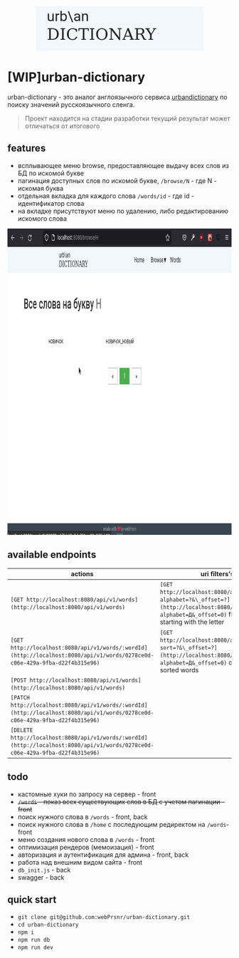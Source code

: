 <p align="center">
  <img width="377" height="100" src="/__assets/logo.png">
</p>

# [WIP]urban-dictionary

urban-dictionary - это аналог англоязычного сервиса [urbandictionary](https://www.urbandictionary.com/) по поиску значений русскоязычного сленга.

> Проект находится на стадии разработки текущий результат может отличаться от итогового

## features

- всплывающее меню browse, предоставляющее выдачу всех слов из БД по искомой букве
- пагинация доступных слов по искомой букве, `/browse/N` - где N - искомая буква
- отдельная вкладка для каждого слова `/words/id` - где id - идентификатор слова
- на вкладке присутствуют меню по удалению, либо редактированию искомого слова

<p align="center">
  <img width="951" height="688" src="/__assets/peek.gif">
</p>

## available endpoints

| actions                                                                                                                        | uri filters's                                                                                                                                                     |
| ------------------------------------------------------------------------------------------------------------------------------ | ----------------------------------------------------------------------------------------------------------------------------------------------------------------- |
| `[GET http://localhost:8080/api/v1/words](http://localhost:8080/api/v1/words)`                                                 | `[GET http://localhost:8080/api/v1/words?alphabet=?&\_offset=?](http://localhost:8080/api/v1/words?alphabet=Д&_offset=0)` find all words starting with the letter |
| `[GET http://localhost:8080/api/v1/words/:wordId](http://localhost:8080/api/v1/words/0278ce0d-c06e-429a-9fba-d22f4b315e96)`    | `[GET http://localhost:8080/api/v1/words?sort=?&\_offset=?](http://localhost:8080/api/v1/words?alphabet=Д&_offset=0)` output of all sorted words                  |
| `[POST http://localhost:8080/api/v1/words](http://localhost:8080/api/v1/words)`                                                |
| `[PATCH http://localhost:8080/api/v1/words/:wordId](http://localhost:8080/api/v1/words/0278ce0d-c06e-429a-9fba-d22f4b315e96)`  |
| `[DELETE http://localhost:8080/api/v1/words/:wordId](http://localhost:8080/api/v1/words/0278ce0d-c06e-429a-9fba-d22f4b315e96)` |

## todo

- кастомные хуки по запросу на сервер - front
- ~~`/words` - показ всех существующих слов в БД с учетом пагинации -front~~
- поиск нужного слова в `/words` - front, back
- поиск нужного слова в `/home` с последующим редиректом на `/words`- front
- меню создания нового слова в `/words` - front
- оптимизация рендеров (мемоизация) - front
- авторизация и аутентификация для админа - front, back
- работа над внешним видом сайта - front
- `db_init.js` - back
- swagger - back

## quick start

- `git clone git@github.com:webPrsnr/urban-dictionary.git`
- `cd urban-dictionary`
- `npm i`
- `npm run db`
- `npm run dev`
